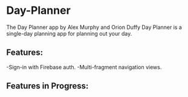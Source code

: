 Day-Planner
===========
The Day Planner app by Alex Murphy and Orion Duffy
Day Planner is a single-day planning app for planning out your day.

Features:
---------
-Sign-in with Firebase auth.
-Multi-fragment navigation views.


Features in Progress:
---------------------
